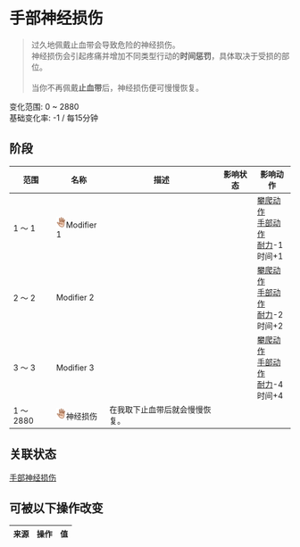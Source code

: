 # 手部神经损伤  
> 过久地佩戴止血带会导致危险的神经损伤。<br>神经损伤会引起疼痛并增加不同类型行动的<b>时间惩罚</b>，具体取决于受损的部位。<br><br>当你不再佩戴<b>止血带</b>后，神经损伤便可慢慢恢复。  
  
变化范围: 0 ~ 2880  
基础变化率: -1 / 每15分钟  
## 阶段  
范围  |  名称  |  描述  |  影响状态  |  影响动作  
----  |  ----  |  ----  |  ----  |  ----  
1 ～ 1  |  <img decoding="async" src="Sprite/Hand.png" href="a.md" style="max-width:20px;max-height:20px;">Modifier 1  |    |    |  [攀爬动作](ClimbAction.md)<br>[手部动作](HandAction.md)<br>[耐力](Stamina.md)-1<br>时间+1  
2 ～ 2  |  Modifier 2  |    |    |  [攀爬动作](ClimbAction.md)<br>[手部动作](HandAction.md)<br>[耐力](Stamina.md)-2<br>时间+2  
3 ～ 3  |  Modifier 3  |    |    |  [攀爬动作](ClimbAction.md)<br>[手部动作](HandAction.md)<br>[耐力](Stamina.md)-4<br>时间+4  
1 ～ 2880  |  <img decoding="async" src="Sprite/Hand.png" href="a.md" style="max-width:20px;max-height:20px;">神经损伤  |  在我取下止血带后就会慢慢恢复。  |    |    
## 关联状态  
[手部神经损伤](NerveDamageHands.md)  
## 可被以下操作改变  
来源  |  操作  |  值  
----  |  ----  |  ----  
